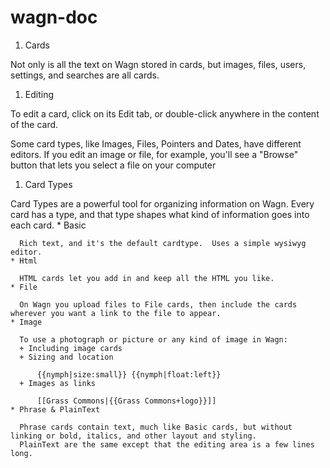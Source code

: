 wagn-doc
========

1. Cards

  Not only is all the text on Wagn stored in cards, but images, files, users, settings, and searches are all cards.

1. Editing

  To edit a card, click on its Edit tab, or double-click anywhere in the content of the card.

  Some card types, like Images, Files, Pointers and Dates, have different editors. If you edit an image or file, for example, you'll see a "Browse" button that lets you select a file on your computer

1. Card Types

  Card Types are a powerful tool for organizing information on Wagn. Every card has a type, and that type shapes what kind of information goes into each card. 
    * Basic
    
      Rich text, and it's the default cardtype.  Uses a simple wysiwyg editor.
    * Html
    
      HTML cards let you add in and keep all the HTML you like. 
    * File
    
      On Wagn you upload files to File cards, then include the cards wherever you want a link to the file to appear.
    * Image

      To use a photograph or picture or any kind of image in Wagn:
      + Including image cards
      + Sizing and location

          {{nymph|size:small}} {{nymph|float:left}}
      + Images as links

          [[Grass Commons|{{Grass Commons+logo}}]]
    * Phrase & PlainText

      Phrase cards contain text, much like Basic cards, but without linking or bold, italics, and other layout and styling.
      PlainText are the same except that the editing area is a few lines long.




